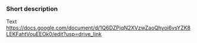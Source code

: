 ### Short description
Text
https://docs.google.com/document/d/1Q6DZPjqN2XVzwZaoQhyoi6vsYZK8LEKFahtVouEEOk0/edit?usp=drive_link
